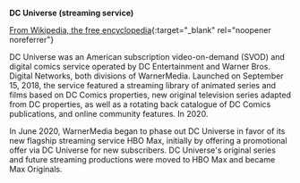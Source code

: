 <!-- markdownlint-disable MD041-->
**DC Universe (streaming service)**<br>

[From Wikipedia, the free encyclopedia](<https://en.wikipedia.org/wiki/DC_Universe_(streaming_service)>){:target="\_blank" rel="noopener noreferrer"}

DC Universe was an American subscription video-on-demand (SVOD) and digital comics service operated by DC Entertainment and Warner Bros. Digital Networks, both divisions of WarnerMedia. Launched on September 15, 2018, the service featured a streaming library of animated series and films based on DC Comics properties, new original television series adapted from DC properties, as well as a rotating back catalogue of DC Comics publications, and online community features. In 2020.

In June 2020, WarnerMedia began to phase out DC Universe in favor of its new flagship streaming service HBO Max, initially by offering a promotional offer via DC Universe for new subscribers. DC Universe's original series and future streaming productions were moved to HBO Max and became Max Originals.
<!-- markdownlint-enable MD041-->
